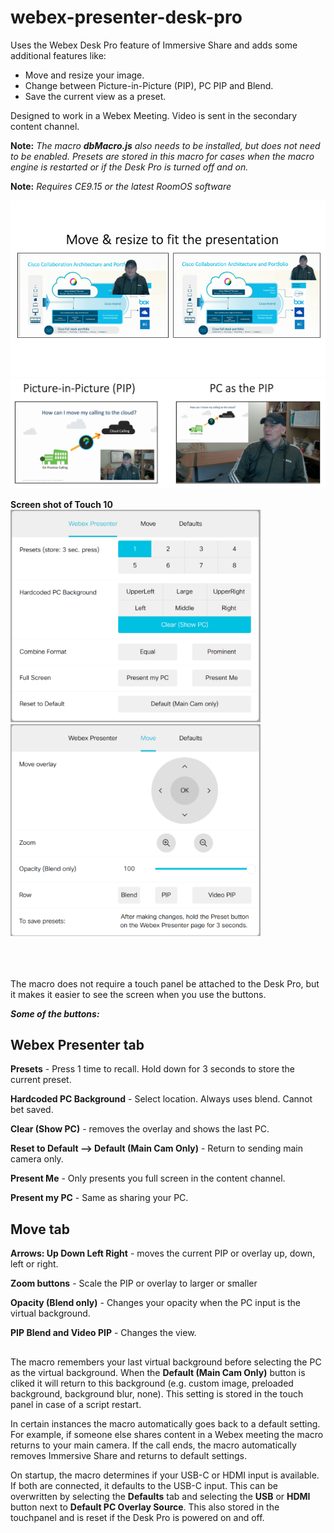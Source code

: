 # webex-presenter-desk-pro
Uses the Webex Desk Pro feature of Immersive Share and adds some additional features like:  
- Move and resize your image.
- Change between Picture-in-Picture (PIP), PC PIP and Blend.
- Save the current view as a preset.

Designed to work in a Webex Meeting.  Video is sent in the secondary content channel.   

**Note:** _The macro **dbMacro.js** also needs to be installed, but does not need to be enabled.  Presets are stored in this macro for cases when the macro engine is restarted or if the Desk Pro is turned off and on._ 
  
**Note:** _Requires CE9.15 or the latest RoomOS software_

<img src="./images/MoveAndResizeExample.png" width="800">
<img src="./images/PIPexample.png" width="800">
  
**Screen shot of Touch 10** <br/>
<img src="./images/WebexPresenterTab.png" width="400" />   <img src="./images/MoveZoomTab.png" width="400" />     
<br/><br/><br/>
   
The macro does not require a touch panel be attached to the Desk Pro, but it makes it easier to see the screen when you use the buttons.  
  
***Some of the buttons:***   


## Webex Presenter tab

**Presets** - Press 1 time to recall.  Hold down for 3 seconds to store the current preset.  

**Hardcoded PC Background** - Select location.  Always uses blend. Cannot bet saved.  

**Clear (Show PC)** - removes the overlay and shows the last PC. 

**Reset to Default -->  Default (Main Cam Only)** - Return to sending main camera only. 
  
**Present Me** - Only presents you full screen in the content channel.  

**Present my PC** - Same as sharing your PC.  


## Move tab 

**Arrows: Up Down Left Right** - moves the current PIP or overlay up, down, left or right.  

**Zoom buttons** - Scale the PIP or overlay to larger or smaller

**Opacity (Blend only)** - Changes your opacity when the PC input is the virtual background.  

**PIP Blend and Video PIP** - Changes the view. 

##  

The macro remembers your last virtual background before selecting the PC as the virtual background.  When the **Default (Main Cam Only)** button is cliked it will return to this background (e.g. custom image, preloaded background, background blur, none).  This setting is stored in the touch panel in case of a script restart.  

In certain instances the macro automatically goes back to a default setting.  For example, if someone else shares content in a Webex meeting the macro returns to your main camera.  If the call ends, the macro automatically removes Immersive Share and returns to default settings. 

On startup, the macro determines if your USB-C or HDMI input is available.  If both are connected, it defaults to the USB-C input.  This can be overwritten by selecting the **Defaults** tab and selecting the **USB** or **HDMI** button next to **Default PC Overlay Source**.  This also stored in the touchpanel and is reset if the Desk Pro is powered on and off.  
